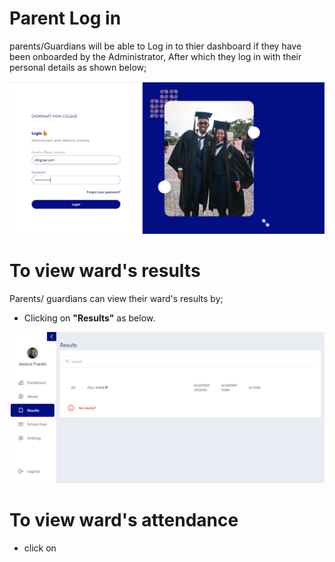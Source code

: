 # Parent Log in

parents/Guardians will be able to Log in to thier dashboard if they have been onboarded by the Administrator, After which they log in with their personal details as shown below;

![has blue](https://github.com/digikraaft/docs.scoolyn.com/blob/emma/parent%20login.png)


# To view ward's results
Parents/ guardians can view their ward's results by;

- Clicking on **"Results"** as below. 

![results](https://github.com/digikraaft/docs.scoolyn.com/blob/emma/parent-%20results.png)

# To view ward's attendance

- click on

